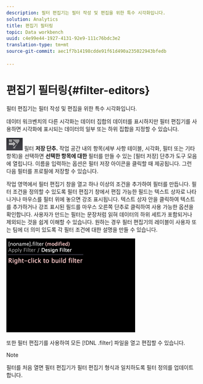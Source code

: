 ```yaml
---
description: 필터 편집기는 필터 작성 및 편집을 위한 특수 시각화입니다.
solution: Analytics
title: 편집기 필터링
topic: Data workbench
uuid: c4e99e44-1927-4131-92e9-111c76bdc3e2
translation-type: tm+mt
source-git-commit: aec1f7b14198cdde91f61d490a235022943bfedb

---
```



# 편집기 필터링{#filter-editors}

필터 편집기는 필터 작성 및 편집을 위한 특수 시각화입니다.

데이터 워크벤치의 다른 시각화는 데이터 집합의 데이터를 표시하지만 필터 편집기를 사용하면 시각화에 표시되는 데이터의 일부 또는 하위 집합을 지정할 수 있습니다.

![](assets/filter_edit_toolbar.png) 필터 **저장 단추.** 작업 공간 내의 항목(세부 사항 테이블, 시각화, 필터 또는 기타 항목)을 선택하면 **선택한 항목에 대한** 필터를 만들 수 있는 [필터 저장] 단추가 도구 모음에 열립니다. 이름을 입력하는 옵션은 필터 저장 아이콘을 클릭할 때 제공됩니다. 그런 다음 필터를 프로필에 저장할 수 있습니다.

작업 영역에서 필터 편집기 창을 열고 하나 이상의 조건을 추가하여 필터를 만듭니다. 필터 조건을 정의할 수 있도록 필터 편집기 창에서 편집 가능한 필드는 텍스트 상자로 나타나거나 마우스를 필터 위에 놓으면 강조 표시됩니다. 텍스트 상자 안을 클릭하여 텍스트를 추가하거나 강조 표시된 필드를 마우스 오른쪽 단추로 클릭하여 사용 가능한 옵션을 확인합니다. 사용자가 만드는 필터는 문장처럼 읽혀 데이터의 하위 세트가 포함되거나 제외되는 것을 쉽게 이해할 수 있습니다. 원하는 경우 필터 편집기의 레이블이 사용자 또는 팀에 더 의미 있도록 각 필터 조건에 대한 설명을 만들 수 있습니다.

![](assets/vis_FilterEditor_Blank.png)

또한 필터 편집기를 사용하여 모든 [!DNL .filter] 파일을 열고 편집할 수 있습니다.

>[!NOTE]
>
>필터를 처음 열면 필터 편집기가 필터 편집기 형식과 일치하도록 필터 정의를 업데이트합니다.

